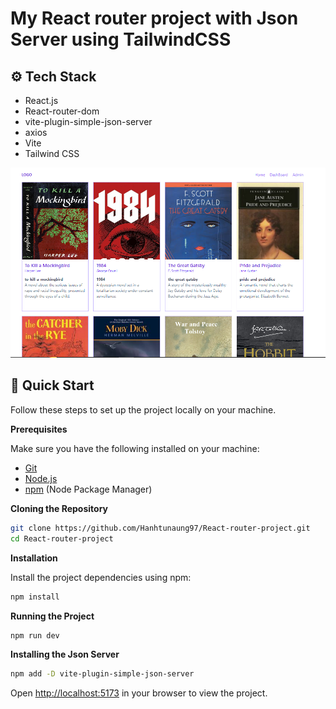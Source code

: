 # My React router project with Json Server using TailwindCSS

## <a>⚙️ Tech Stack</a>

- React.js
- React-router-dom
- vite-plugin-simple-json-server
- axios
- Vite
- Tailwind CSS
  

![react_router_project_webpage](https://github.com/Hanhtunaung97/React-router-project/blob/c7d2f2476ab54208f087bd26720745188601a044/public/cover.PNG)

## <a>🤸 Quick Start</a>

Follow these steps to set up the project locally on your machine.

**Prerequisites**

Make sure you have the following installed on your machine:

- [Git](https://git-scm.com/)
- [Node.js](https://nodejs.org/en)
- [npm](https://www.npmjs.com/) (Node Package Manager)

**Cloning the Repository**

```bash
git clone https://github.com/Hanhtunaung97/React-router-project.git
cd React-router-project
```

**Installation**

Install the project dependencies using npm:

```bash
npm install
```

**Running the Project**

```bash
npm run dev
```
**Installing the Json Server**

```bash
npm add -D vite-plugin-simple-json-server
```

Open [http://localhost:5173](http://localhost:5173) in your browser to view the project.


